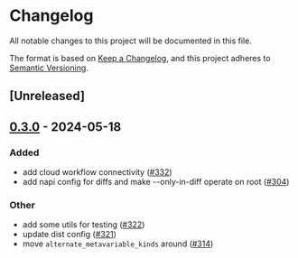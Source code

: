 # Changelog
All notable changes to this project will be documented in this file.

The format is based on [Keep a Changelog](https://keepachangelog.com/en/1.0.0/),
and this project adheres to [Semantic Versioning](https://semver.org/spec/v2.0.0.html).

## [Unreleased]

## [0.3.0](https://github.com/getgrit/gritql/compare/grit-util-v0.2.0...grit-util-v0.3.0) - 2024-05-18

### Added
- add cloud workflow connectivity ([#332](https://github.com/getgrit/gritql/pull/332))
- add napi config for diffs and make --only-in-diff operate on root ([#304](https://github.com/getgrit/gritql/pull/304))

### Other
- add some utils for testing ([#322](https://github.com/getgrit/gritql/pull/322))
- update dist config ([#321](https://github.com/getgrit/gritql/pull/321))
- move `alternate_metavariable_kinds` around ([#314](https://github.com/getgrit/gritql/pull/314))
